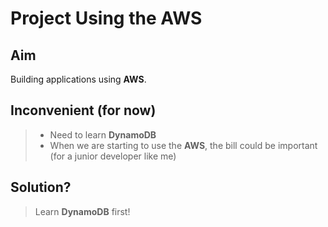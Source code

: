 # Project Using the AWS

## Aim

Building applications using **AWS**. 

## Inconvenient (for now)

> * Need to learn **DynamoDB**
> * When we are starting to use the **AWS**, the bill could be important (for a junior developer like me)

## Solution?

> Learn **DynamoDB** first!  